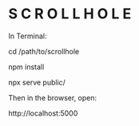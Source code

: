 # S C R O L L H O L E
In Terminal:

cd /path/to/scrollhole

npm install

npx serve public/

Then in the browser, open:

http://localhost:5000
